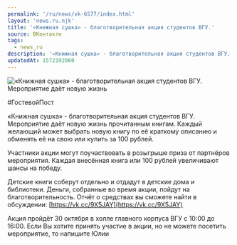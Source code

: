 ```yaml
---
permalink: '/ru/news/vk-6577/index.html'
layout: 'news.ru.njk'
title: '«Книжная сушка» - благотворительная акция студентов ВГУ.'
source: ВКонтакте
tags:
  - news_ru
description: '«Книжная сушка» - благотворительная акция студентов ВГУ.'
updatedAt: 1572192060
---
```

![«Книжная сушка» - благотворительная акция студентов ВГУ. Мероприятие даёт новую жизнь](https://sun9-55.userapi.com/impf/c855136/v855136088/142469/NpFi4DIzB_U.jpg?size=1280x720&quality=96&proxy=1&sign=b156f7a0e76800030b0bac735deba8c2&c_uniq_tag=RyO34HzfEIu80IhC7Pi22ExzbySriNGj1Ce6c-ex9Wc&type=album)

#ГостевойПост

«Книжная сушка» - благотворительная акция студентов ВГУ. Мероприятие даёт новую жизнь прочитанным книгам. Каждый желающий может выбрать новую книгу по её краткому описанию и обменять её на свою или купить за 100 рублей.

Участники акции могут поучаствовать в розыгрыше приза от партнёров мероприятия. Каждая внесённая книга или 100 рублей увеличивают шансы на победу.

Детские книги соберут отдельно и отдадут в детские дома и библиотеки.
Деньги, собранные во время акции, пойдут на благотворительность. Отчёт о средствах вы сможете найти в обсуждении: [https://vk.cc/9X5JAY](https://vk.cc/9X5JAY)

Акция пройдёт 30 октября в холле главного корпуса ВГУ с 10:00 до 16:00. Если Вы хотите принять участие в акции, но не можете посетить мероприятие, то напишите Юлии
